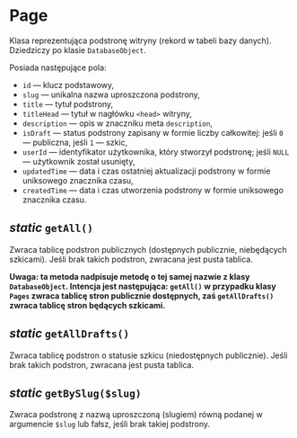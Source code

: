 Page
===

Klasa reprezentująca podstronę witryny (rekord w tabeli bazy danych). Dziedziczy po klasie `DatabaseObject`.

Posiada następujące pola:

- `id` — klucz podstawowy,
- `slug` — unikalna nazwa uproszczona podstrony,
- `title` — tytuł podstrony,
- `titleHead` — tytuł w nagłówku `<head>` witryny,
- `description` — opis w znaczniku meta `description`,
- `isDraft` — status podstrony zapisany w formie liczby całkowitej: jeśli `0` — publiczna, jeśli `1` — szkic,
- `userId` — identyfikator użytkownika, który stworzył podstronę; jeśli `NULL` — użytkownik został usunięty,
- `updatedTime` — data i czas ostatniej aktualizacji podstrony w formie uniksowego znacznika czasu,
- `createdTime` — data i czas utworzenia podstrony w formie uniksowego znacznika czasu.

## *static* `getAll()`

Zwraca tablicę podstron publicznych (dostępnych publicznie, niebędących szkicami). Jeśli brak takich podstron, zwracana jest pusta tablica.

**Uwaga: ta metoda nadpisuje metodę o tej samej nazwie z klasy `DatabaseObject`. Intencja jest następująca: `getAll()` w przypadku klasy `Pages` zwraca tablicę stron publicznie dostępnych, zaś `getAllDrafts()` zwraca tablicę stron będących szkicami.**

## *static* `getAllDrafts()`

Zwraca tablicę podstron o statusie szkicu (niedostępnych publicznie). Jeśli brak takich podstron, zwracana jest pusta tablica.

## *static* `getBySlug($slug)`

Zwraca podstronę z nazwą uproszczoną (slugiem) równą podanej w argumencie `$slug` lub fałsz, jeśli brak takiej podstrony.
